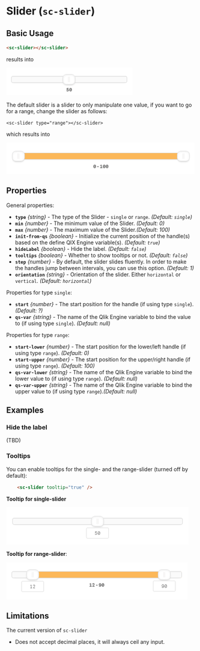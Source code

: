 # Slider (`sc-slider`)

## Basic Usage

```html
<sc-slider></sc-slider>
```

results into

![](images/sc-slider--default.png)

The default slider is a slider to only manipulate one value, if you want to go for a range, change the slider as follows:

```
<sc-slider type="range"></sc-slider>
```

which results into

![](images/sc-slider--default-range.png)

## Properties

General properties:  

- **`type`** *{string}* - The type of the Slider - `single` or `range`. *(Default: `single`)*
- **`min`** *{number}* - The minimum value of the Slider. *(Default: 0)*
- **`max`** *{number}* - The maximum value of the Slider.*(Default: 100)*
- **`init-from-qs`** *{boolean}* - Initialize the current position of the handle(s) based on the define QIX Engine variable(s). *(Default: `true`)*
- **`hideLabel`** *{boolean}* - Hide the label. *(Default: `false`)*
- **`tooltips`** *{boolean}* - Whether to show tooltips or not. *(Default: `false`)*
- **`step`** *{number}* - By default, the slider slides fluently. In order to make the handles jump between intervals, you can use this option. *(Default: 1)*
- **`orientation`** *{string}* - Orientation of the slider. Either `horizontal` or `vertical`. *(Default: `horizontal`)*


Properties for type `single`:  

- **`start`** *{number}* - The start position for the handle (if using type `single`). *(Default: ?)*
- **`qs-var`** *{string}* - The name of the Qlik Engine variable to bind the value to (if using type `single`). *(Default: null)*

Properties for type `range`:  

- **`start-lower`** *{number}* - The start position for the lower/left handle (if using type `range`). *(Default: 0)*
- **`start-upper`** *{number}* - The start position for the upper/right handle (if using type `range`). *(Default: 100)*
- **`qs-var-lower`** *{string}* - The name of the Qlik Engine variable to bind the lower value to (if using type `range`). *(Default: null)*
- **`qs-var-upper`** *{string}* - The name of the Qlik Engine variable to bind the upper value to (if using type `range`).*(Default: null)*

## Examples

### Hide the label
(TBD)

### Tooltips

You can enable tooltips for the single- and the range-slider (turned off by default):

```html
	<sc-slider tooltip="true" />
```


**Tooltip for single-slider**

![](images/sc-slider--tooltip-single.png)

**Tooltip for range-slider**:

![](images/sc-slider--tooltip-range.png)

## Limitations

The current version of `sc-slider`

- Does not accept decimal places, it will always ceil any input.

